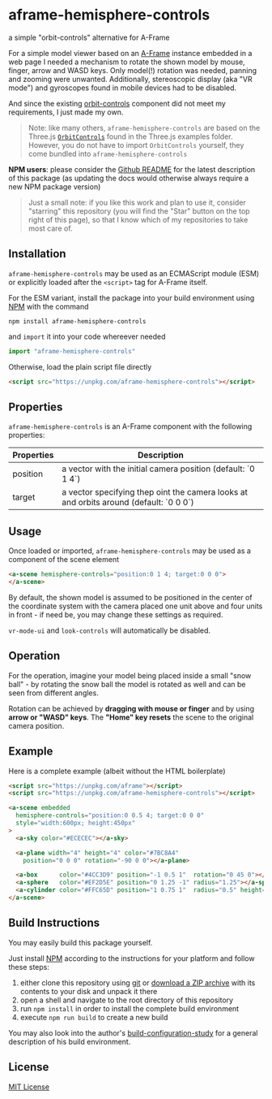 # aframe-hemisphere-controls #

a simple "orbit-controls" alternative for A-Frame

For a simple model viewer based on an [A-Frame](https://github.com/aframevr/aframe/) instance embedded in a web page I needed a  mechanism to rotate the shown model by mouse, finger, arrow and WASD keys. Only model(!) rotation was needed, panning and zooming were unwanted. Additionally, stereoscopic display (aka "VR mode") and gyroscopes found in mobile devices had to be disabled.

And since the existing [orbit-controls](https://github.com/supermedium/superframe/tree/master/components/orbit-controls/) component did not meet my requirements, I just made my own.

> Note: like many others, `aframe-hemisphere-controls` are based on the Three.js [`OrbitControls`](https://github.com/mrdoob/three.js/blob/master/examples/jsm/controls/OrbitControls.js) found in the Three.js examples folder. However, you do not have to import `OrbitControls` yourself, they come bundled into `aframe-hemisphere-controls`

**NPM users**: please consider the [Github README](https://github.com/rozek/aframe-hemisphere-controls/blob/main/README.md) for the latest description of this package (as updating the docs would otherwise always require a new NPM package version)

> Just a small note: if you like this work and plan to use it, consider "starring" this repository (you will find the "Star" button on the top right of this page), so that I know which of my repositories to take most care of.

## Installation ##

`aframe-hemisphere-controls` may be used as an ECMAScript module (ESM) or explicitly loaded after the `<script>` tag for A-Frame itself.

For the ESM variant, install the package into your build environment using [NPM](https://docs.npmjs.com/) with the command

```
npm install aframe-hemisphere-controls
```

and `import` it into your code whereever needed

```javascript
import "aframe-hemisphere-controls"
```

Otherwise, load the plain script file directly

```html
<script src="https://unpkg.com/aframe-hemisphere-controls"></script>
```

## Properties ##

`aframe-hemisphere-controls` is an A-Frame component with the following properties:

<table>
 <tbody>
  <tr><th>Properties</th><th>Description</th></tr>
 </tbody>
 <tbody>
  <tr><td>position</td><td>a vector with the initial camera position (default: `0 1 4`)</td></tr>
  <tr><td>target</td><td>a vector specifying thep oint the camera looks at and orbits around (default: `0 0 0`)</td></tr>
 </tbody>
</table>

## Usage ##

Once loaded or imported, `aframe-hemisphere-controls` may be used as a component of the scene element

```html
<a-scene hemisphere-controls="position:0 1 4; target:0 0 0">
</a-scene>
```

By default, the shown model is assumed to be positioned in the center of the coordinate system with the camera placed one unit above and four units in front - if need be, you may change these settings as required.

`vr-mode-ui` and `look-controls` will automatically be disabled.

## Operation ##

For the operation, imagine your model being placed inside a small "snow ball" - by rotating the snow ball the model is rotated as well and can be seen from different angles.

Rotation can be achieved by **dragging with mouse or finger** and by using **arrow or "WASD" keys**. The **"Home" key resets** the scene to the original camera position.

## Example ##

Here is a complete example (albeit without the HTML boilerplate)

```html
<script src="https://unpkg.com/aframe"></script>
<script src="https://unpkg.com/aframe-hemisphere-controls"></script>

<a-scene embedded
  hemisphere-controls="position:0 0.5 4; target:0 0 0"
  style="width:600px; height:450px"
>
  <a-sky color="#ECECEC"></a-sky>

  <a-plane width="4" height="4" color="#7BC8A4"
    position="0 0 0" rotation="-90 0 0"></a-plane>

  <a-box      color="#4CC3D9" position="-1 0.5 1"  rotation="0 45 0"></a-box>
  <a-sphere   color="#EF2D5E" position="0 1.25 -1" radius="1.25"></a-sphere>
  <a-cylinder color="#FFC65D" position="1 0.75 1"  radius="0.5" height="1.5"></a-cylinder>
</a-scene>
```

## Build Instructions ##

You may easily build this package yourself.

Just install [NPM](https://docs.npmjs.com/) according to the instructions for your platform and follow these steps:

1. either clone this repository using [git](https://git-scm.com/) or [download a ZIP archive](https://github.com/rozek/aframe-hemisphere-controls/archive/refs/heads/main.zip) with its contents to your disk and unpack it there 
2. open a shell and navigate to the root directory of this repository
3. run `npm install` in order to install the complete build environment
4. execute `npm run build` to create a new build

You may also look into the author's [build-configuration-study](https://github.com/rozek/build-configuration-study) for a general description of his build environment.

## License ##

[MIT License](LICENSE.md)
